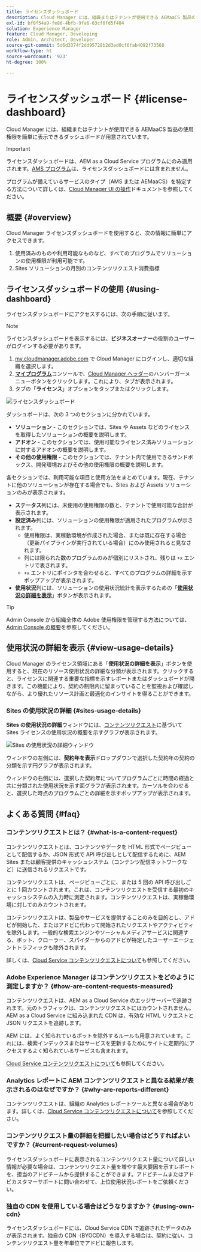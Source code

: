 ```yaml
---
title: ライセンスダッシュボード
description: Cloud Manager には、組織またはテナントが使用できる AEMaaCS 製品の使用権限を簡単に表示できるダッシュボードが用意されています。
exl-id: bf0f54a9-fe86-4bfb-9fa6-03cf0fd5f404
solution: Experience Manager
feature: Cloud Manager, Developing
role: Admin, Architect, Developer
source-git-commit: 5d6d3374f2dd95728b2d3ed0cf6fab4092f73568
workflow-type: ht
source-wordcount: '923'
ht-degree: 100%

---
```



# ライセンスダッシュボード {#license-dashboard}

Cloud Manager には、組織またはテナントが使用できる AEMaaCS 製品の使用権限を簡単に表示できるダッシュボードが用意されています。

>[!IMPORTANT]
>
>ライセンスダッシュボードは、AEM as a Cloud Service プログラムにのみ適用されます。[AMS プログラム](https://experienceleague.adobe.com/ja/docs/experience-manager-cloud-manager/content/introduction)は、ライセンスダッシュボードには含まれません。
>
>プログラムが備えているサービスのタイプ（AMS または AEMaaCS）を特定する方法について詳しくは、[Cloud Manager UI の操作](/help/implementing/cloud-manager/navigation.md#program-cards)ドキュメントを参照してください。

## 概要 {#overview}

Cloud Manager ライセンスダッシュボードを使用すると、次の情報に簡単にアクセスできます。

1. 使用済みのものや利用可能なものなど、すべてのプログラムでソリューションの使用権限が利用可能です。
1. Sites ソリューションの月別のコンテンツリクエスト消費指標

## ライセンスダッシュボードの使用 {#using-dashboard}

ライセンスダッシュボードにアクセスするには、次の手順に従います。

>[!NOTE]
>
>ライセンスダッシュボードを表示するには、**ビジネスオーナー**&#x200B;の役割のユーザーがログインする必要があります。

1. [my.cloudmanager.adobe.com](https://my.cloudmanager.adobe.com/) で Cloud Manager にログインし、適切な組織を選択します。
1. **[マイプログラム](/help/implementing/cloud-manager/navigation.md#my-programs)**&#x200B;コンソールで、[Cloud Manager ヘッダー](/help/implementing/cloud-manager/navigation.md#cloud-manager-header)のハンバーガーメニューボタンをクリックします。これにより、タブが表示されます。
1. タブの「**ライセンス**」オプションをタップまたはクリックします。

![ライセンスダッシュボード](assets/license-dashboard.png)

ダッシュボードは、次の 3 つのセクションに分かれています。

* **ソリューション** - このセクションでは、Sites や Assets などのライセンスを取得したソリューションの概要を説明します。
* **アドオン** - このセクションでは、使用可能なライセンス済みソリューションに対するアドオンの概要を説明します。
* **その他の使用権限** - このセクションでは、テナント内で使用できるサンドボックス、開発環境およびその他の使用権限の概要を説明します。

各セクションでは、利用可能な項目と使用方法をまとめています。現在、テナントに他のソリューションが存在する場合でも、Sites および Assets ソリューションのみが表示されます。

* **ステータス**&#x200B;列には、未使用の使用権限の数と、テナントで使用可能な合計が表示されます。
* **設定済み**&#x200B;列には、ソリューションの使用権限が適用されたプログラムが示されます。
   * 使用権限は、実稼動環境が作成された場合、または既に存在する場合（更新パイプラインが実行されている場合）にのみ使用されると見なされます。
   * 列には限られた数のプログラムのみが個別にリストされ、残りは `+x` エントリで表されます。
   * `+x` エントリにポインタを合わせると、すべてのプログラムの詳細を示すポップアップが表示されます。
* **使用状況**&#x200B;列には、ソリューションの使用状況統計を表示するための「**[使用状況の詳細を表示](#view-usage-details)**」ボタンが表示されます。

>[!TIP]
>
>Admin Console から組織全体の Adobe 使用権限を管理する方法については、[Admin Console の概要](https://helpx.adobe.com/jp/enterprise/using/admin-console.html)を参照してください。

## 使用状況の詳細を表示 {#view-usage-details}

<!--
The **View usage details** button gives access to the chosen solution's **Usage Details** window. This window gives a detailed breakdown including charts to show your solution's usage. How that usage is measured depends on the chosen solution. -->

Cloud Manager のライセンス領域にある「**使用状況の詳細を表示**」ボタンを使用すると、現在のリソース使用状況の詳細な分類が表示されます。クリックすると、ライセンスに関連する重要な指標を示すレポートまたはダッシュボードが開きます。<!-- ADD THIS SENTENCE IF ASSETS USAGE DETAILS GETS REINSTATED ", such as the number of users, storage consumption, or bandwidth usage, depending on the type of services you're using." -->この機能により、契約の制限内に留まっていることを監視および確認しながら、より優れたリソース計画と最適化のインサイトを得ることができます。

### Sites の使用状況の詳細 {#sites-usage-details}

**Sites の使用状況の詳細**&#x200B;ウィンドウには、[コンテンツリクエスト](#what-is-a-content-request)に基づいて Sites ライセンスの使用状況の概要を示すグラフが表示されます。

![Sites の使用状況の詳細ウィンドウ](assets/sites-usage-details.png)

ウィンドウの左側には、**契約年を表示**&#x200B;ドロップダウンで選択した契約年の契約の分類を示す円グラフが表示されます。

ウィンドウの右側には、選択した契約年についてプログラムごとに時間の経過と共に分類された使用状況を示す面グラフが表示されます。カーソルを合わせると、選択した時点のプログラムごとの詳細を示すポップアップが表示されます。

<!-- REMOVED AS PER CQDOC-21983
### Assets usage details {#assets-usage-details}

The **Assets usage details** window, presents graphs giving an overview of the usage of your Assets licenses based on [storage](#storage) and [standard users](#standard-users). Select the appropriate tab to toggle between the views.

For both storage and standard users views, you can use the **Environment Type** dropdown to toggle the view between production, stage, and development environments.

#### Storage {#storage}

![Assets usage details window for storage](assets/assets-usage-details-storage.png)

The left side of the window presents a pie chart showing the contract breakdown for the contract year selected in the **View contract year** dropdown.

The right side of the window presents an area chart showing the usage broken down by program over time for the selected contract year. A hover reveals a popup with details per program for the selected point in time.

#### Standard Users {#standard-users}

![Assets usage details window for standard-users](assets/assets-usage-details-standard-users.png)

The left side of the window presents a pie chart showing the contract breakdown for the contract year selected in the **View contract year** dropdown.

The right side of the window presents an area chart showing the usage broken down by program over time for the selected contract year. A hover reveals a popup with details per program for the selected point in time. -->

## よくある質問 {#faq}

### コンテンツリクエストとは？ {#what-is-a-content-request}

コンテンツリクエストとは、コンテンツやデータを HTML 形式でページビューとして配信するか、JSON 形式で API 呼び出しとして配信するために、AEM Sites または顧客提供のキャッシュシステム（コンテンツ配信ネットワークなど）に送信されるリクエストです。

コンテンツリクエストは、ページビューごとに、または 5 回の API 呼び出しごとに 1 回カウントされます。これは、コンテンツリクエストを受信する最初のキャッシュシステムの入力時に測定されます。コンテンツリクエストは、実稼働環境に対してのみカウントされます。

コンテンツリクエストは、製品やサービスを提供することのみを目的とし、アドビが開始した、またはアドビに代わって開始されたリクエストやアクティビティを除外します。一般的な検索エンジンやソーシャルメディアサービスに関連する、ボット、クローラー、スパイダーからのアドビが特定したユーザーエージェントトラフィックも除外されます。

詳しくは、[Cloud Service コンテンツリクエストについて](/help/implementing/cloud-manager/content-requests.md)も参照してください。

### Adobe Experience Manager はコンテンツリクエストをどのように測定しますか？ {#how-are-content-requests-measured}

コンテンツリクエストは、AEM as a Cloud Service のエッジサーバーで追跡されます。元のトラフィックは、コンテンツリクエストにはカウントされません。AEM as a Cloud Service に組み込まれた CDN は、有効な HTML リクエストと JSON リクエストを追跡します。

AEM には、よく知られているボットを除外するルールも用意されています。これには、検索インデックスまたはサービスを更新するためにサイトに定期的にアクセスするよく知られているサービスも含まれます。

[Cloud Service コンテンツリクエストについて](/help/implementing/cloud-manager/content-requests.md)も参照してください。

### Analytics レポートに AEM コンテンツリクエストと異なる結果が表示されるのはなぜですか？ {#why-are-reports-different}

コンテンツリクエストは、組織の Analytics レポートツールと異なる場合があります。詳しくは、[Cloud Service コンテンツリクエストについて](/help/implementing/cloud-manager/content-requests.md)を参照してください。

### コンテンツリクエスト量の詳細を把握したい場合はどうすればよいですか？ {#current-request-volumes}

ライセンスダッシュボードに表示されるコンテンツリクエスト量について詳しい情報が必要な場合は、コンテンツリクエスト量を増やす最大要因を示すレポートを、担当のアドビチームから提供することができます。アドビチームまたはアドビカスタマーサポートに問い合わせて、上位使用状況レポートをご依頼ください。

### 独自の CDN を使用している場合はどうなりますか？ {#using-own-cdn}

ライセンスダッシュボードには、Cloud Service CDN で追跡されたデータのみが表示されます。独自の CDN（BYOCDN）を導入する場合は、契約に従い、コンテンツリクエスト量を年単位でアドビに報告します。
